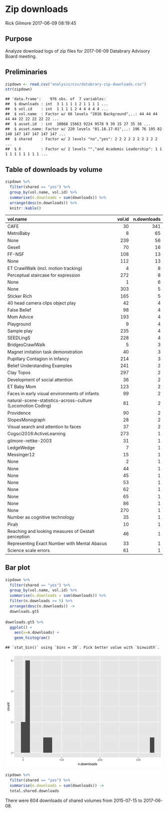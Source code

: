 Zip downloads
================
Rick Gilmore
2017-06-09 08:19:45

Purpose
-------

Analyze download logs of zip files for 2017-06-09 Databrary Advisory Board meeting.

Preliminaries
-------------

``` r
zipdown <- read.csv("analysis/csv/databrary-zip-downloads.csv")
str(zipdown)
```

    ## 'data.frame':    976 obs. of  7 variables:
    ##  $ downloads : int  3 1 1 1 1 2 1 1 1 1 ...
    ##  $ vol.id    : int  1 1 1 1 2 4 4 4 4 4 ...
    ##  $ vol.name  : Factor w/ 66 levels "2016 Background",..: 44 44 44 44 44 22 22 22 22 22 ...
    ##  $ asset.id  : int  10068 15663 9224 9578 9 39 15 27 35 36 ...
    ##  $ asset.name: Factor w/ 220 levels "01.18.17-01",..: 196 76 195 82 140 147 147 147 147 147 ...
    ##  $ shared    : Factor w/ 2 levels "no","yes": 2 2 2 2 2 2 2 2 2 2 ...
    ##  $ X         : Factor w/ 2 levels "","and Academic Leadership": 1 1 1 1 1 1 1 1 1 1 ...

Table of downloads by volume
----------------------------

``` r
zipdown %>% 
  filter(shared == "yes") %>%
  group_by(vol.name, vol.id) %>% 
  summarise(n.downloads = sum(downloads)) %>%
  arrange(desc(n.downloads)) %>%
  knitr::kable()
```

| vol.name                                                    |  vol.id|  n.downloads|
|:------------------------------------------------------------|-------:|------------:|
| CAFE                                                        |      30|          341|
| MetroBaby                                                   |       8|           65|
| None                                                        |     239|           56|
| Gesell                                                      |      70|           16|
| FF-NSF                                                      |     108|           13|
| None                                                        |     112|           13|
| ET CrawlWalk (incl. motion tracking)                        |       4|            8|
| Perceptual staircase for expression                         |     272|            8|
| None                                                        |       1|            6|
| None                                                        |     303|            5|
| Sticker Rich                                                |     165|            5|
| 40 head camera clips object play                            |      42|            4|
| False Belief                                                |      98|            4|
| Mom Advice                                                  |     193|            4|
| Playground                                                  |       9|            4|
| Sample play                                                 |     235|            4|
| SEEDLingS                                                   |     228|            4|
| BridgesCrawlWalk                                            |       5|            3|
| Magnet imitation task demonstration                         |      40|            3|
| Pupillary Contagion in Infancy                              |     214|            3|
| Belief Understanding Examples                               |     241|            2|
| Clay Topos                                                  |     297|            2|
| Development of social attention                             |      36|            2|
| ET Baby Mom                                                 |     123|            2|
| Faces in early visual environments of infants               |      99|            2|
| natural-scene-statistics-across-culture (Locomotion Coding) |      81|            2|
| Providence                                                  |      90|            2|
| SlopesMonograph                                             |      28|            2|
| Visual search and attention to faces                        |      37|            2|
| Cogsci2016:ActiveLearning                                   |     273|            1|
| gilmore-rettke-2003                                         |      31|            1|
| LedgeWedge                                                  |       7|            1|
| Messinger12                                                 |      15|            1|
| None                                                        |       2|            1|
| None                                                        |      44|            1|
| None                                                        |      45|            1|
| None                                                        |      53|            1|
| None                                                        |      62|            1|
| None                                                        |      65|            1|
| None                                                        |      86|            1|
| None                                                        |     270|            1|
| Number as cognitive technology                              |      35|            1|
| Piraḥ                                                       |      10|            1|
| Reaching and looking measures of Gestalt perception         |      46|            1|
| Representing Exact Number with Mental Abacus                |      33|            1|
| Science scale errors                                        |      61|            1|

Bar plot
--------

``` r
zipdown %>%
  filter(shared == "yes") %>%
  group_by(vol.name, vol.id) %>% 
  summarise(n.downloads = sum(downloads)) %>%
  filter(n.downloads >= 5) %>%
  arrange(desc(n.downloads)) ->
  downloads.gt5

downloads.gt5 %>%
  ggplot() +
    aes(x=n.downloads) +
    geom_histogram()
```

    ## `stat_bin()` using `bins = 30`. Pick better value with `binwidth`.

![](zip-downloads_files/figure-markdown_github/downloads-shared-greater-than-5-1.png)

``` r
zipdown %>%
  filter(shared == "yes") %>%
  summarise(n.downloads = sum(downloads)) ->
  total.shared.downloads
```

There were 604 downloads of shared volumes from 2015-07-15 to 2017-06-08.

